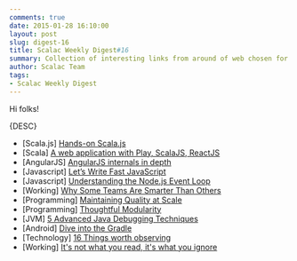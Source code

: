 ```yaml
---
comments: true
date: 2015-01-28 16:10:00
layout: post
slug: digest-16
title: Scalac Weekly Digest#16
summary: Collection of interesting links from around of web chosen for you by Scalac team
author: Scalac Team
tags:
- Scalac Weekly Digest
---
```


Hi folks! 

{DESC}

* \[Scala.js\] [Hands-on Scala.js](http://lihaoyi.github.io/hands-on-scala-js/#Hands-onScala.js)
* \[Scala\] [A web application with Play, ScalaJS, ReactJS](http://www.wayofquality.de/scala/play/scalajs/reactjs/castillo-01-initial-setup/)
* \[AngularJS\] [AngularJS internals in depth](http://www.smashingmagazine.com/2015/01/22/angularjs-internals-in-depth/)
* \[Javascript\] [Let’s Write Fast JavaScript](https://medium.com/the-javascript-collection/lets-write-fast-javascript-2b03c5575d9e)
* \[Javascript\] [Understanding the Node.js Event Loop](https://nodesource.com/blog/understanding-the-nodejs-event-loop)
* \[Working\] [Why Some Teams Are Smarter Than Others](http://www.nytimes.com/2015/01/18/opinion/sunday/why-some-teams-are-smarter-than-others.html)
* \[Programming\] [Maintaining Quality at Scale](http://nerds.airbnb.com/maintaining-quality-scale/)
* \[Programming\] [Thoughtful Modularity](http://alistapart.com/blog/post/thoughtful-modularity/)
* \[JVM\] [
5 Advanced Java Debugging Techniques](http://www.infoq.com/articles/Advanced-Java-Debugging-Techniques)
* \[Android\] [Dive into the Gradle](https://www.youtube.com/watch?v=popb1n1_fA8)
* \[Technology\] [16 Things worth observing](http://a16z.com/2015/01/22/16-things/)
* \[Working\] [It's not what you read, it's what you ignore](https://www.youtube.com/watch?v=IWPgUn8tL8s)

